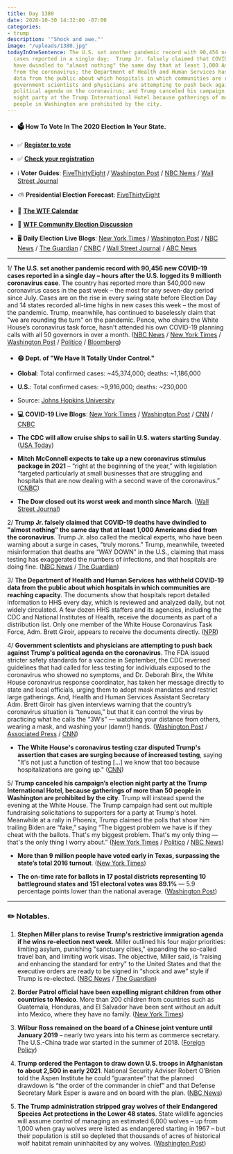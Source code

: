 ```yaml
---
title: Day 1380
date: 2020-10-30 14:32:00 -07:00
categories:
- trump
description: '"Shock and awe."'
image: "/uploads/1380.jpg"
todayInOneSentence: The U.S. set another pandemic record with 90,456 new COVID-19
  cases reported in a single day;  Trump Jr. falsely claimed that COVID-19 deaths
  have dwindled to "almost nothing" the same day that at least 1,000 Americans died
  from the coronavirus; the Department of Health and Human Services has withheld COVID-19
  data from the public about which hospitals in which communities are reaching capacity;
  government scientists and physicians are attempting to push back against Trump's
  political agenda on the coronavirus; and Trump canceled his campaign’s election
  night party at the Trump International Hotel because gatherings of more than 50
  people in Washington are prohibited by the city.
---
```


* #### 🗳 How To Vote In The 2020 Election In Your State.

* ✅ **[Register to vote](https://www.vote.org/register-to-vote/)**

* ✅ **[Check your registration](https://www.vote.org/am-i-registered-to-vote/)**

* ℹ️ **Voter Guides**: [FiveThirtyEight](https://projects.fivethirtyeight.com/how-to-vote-2020/) / [Washington Post](https://www.washingtonpost.com/elections/2020/how-to-vote/) / [NBC News](https://www.nbcnews.com/specials/plan-your-vote-state-by-state-guide-voting-by-mail-early-in-person-voting-election/index.html?cid=bc_npd_nn_ms_np-1_200816) / [Wall Street Journal](https://www.wsj.com/articles/how-to-vote-by-mail-in-every-state-11597840923)

* ⛅️ **Presidential Election Forecast**: [FiveThirtyEight](https://projects.fivethirtyeight.com/2020-election-forecast/)

* 📆 **[The WTF Calendar](https://talk.whatthefuckjusthappenedtoday.com/t/the-wtf-event-calendar/5888)**

* 💬 **[WTF Community Election Discussion](https://talk.whatthefuckjusthappenedtoday.com/t/2020-general-election-trump-vs-biden/5758)**

* 🖥 **Daily Election Live Blogs**: [New York Times](https://www.nytimes.com/live/2020/10/30/us/trump-biden-election?action=click&module=Top%20Stories&pgtype=Homepage) / [Washington Post](https://www.washingtonpost.com/elections/2020/10/30/trump-biden-live-updates/) / [NBC News](https://www.nbcnews.com/politics/2020-election/live-blog/2020-10-30-trump-biden-election-n1245315) / [The Guardian](https://www.theguardian.com/us-news/live/2020/oct/29/us-election-2020-live-updates-donald-trump-joe-biden-rally-latest-news) / [CNBC](https://www.cnbc.com/2020/10/30/election-2020-live-updates.html) / [Wall Street Journal](https://www.wsj.com/livecoverage/latest-updates/election-live-updates-trump-biden?mod=hp_theme_election-2020-ribbon) / [ABC News](https://abcnews.go.com/Politics/live-updates/2020-election-campaign/?id=73917428)

---

1/ **The U.S. set another pandemic record with 90,456 new COVID-19 cases reported in a single day – hours after the U.S. logged its 9 millionth coronavirus case**. The country has reported more than 540,000 new coronavirus cases in the past week – the most for any seven-day period since July. Cases are on the rise in every swing state before Election Day and 14 states recorded all-time highs in new cases this week – the most of the pandemic. Trump, meanwhile, has continued to baselessly claim that "we are rounding the turn" on the pandemic. Pence, who chairs the White House’s coronavirus task force, hasn't attended his own COVID-19 planning calls with all 50 governors in over a month. ([NBC News](https://www.nbcnews.com/news/us-news/u-s-records-more-90-000-covid-19-cases-one-n1245450) / [New York Times](https://www.nytimes.com/interactive/2020/10/30/us/us-covid-case-record.html) / [Washington Post](https://www.washingtonpost.com/graphics/2020/elections/swing-states-covid-cases/) / [Politico](https://www.politico.com/news/2020/10/29/pence-absent-coronavirus-calls-433637) / [Bloomberg](https://www.bloomberg.com/news/articles/2020-10-30/record-14-states-hit-covid-peaks-as-surge-spreads-coast-to-coast?sref=MIBMEEoj))

* #### 😷 Dept. of "We Have It Totally Under Control."

* **Global**: Total confirmed cases: \~45,374,000; deaths: \~1,186,000

* **U.S.**: Total confirmed cases: \~9,916,000; deaths: \~230,000

* Source: [Johns Hopkins University](https://coronavirus.jhu.edu/map.html)

* **💻 COVID-19 Live Blogs**: [New York Times](https://www.nytimes.com/live/2020/10/30/world/covid-19-coronavirus-updates?action=click&module=Top%20Stories&pgtype=Homepage) / [Washington Post](https://www.washingtonpost.com/nation/2020/10/30/coronavirus-covid-live-updates-us/) / [CNN](https://www.cnn.com/world/live-news/coronavirus-pandemic-10-30-20-intl/index.html) / [CNBC](https://www.cnbc.com/2020/10/30/coronavirus-live-updates-latest-news-on-the-covid-19-pandemic.html)

* **The CDC will allow cruise ships to sail in U.S. waters starting Sunday**. ([USA Today](https://www.usatoday.com/story/travel/cruises/2020/10/30/cdc-lifts-no-sail-order-issues-framework-conditional-sailing/6051655002/))

* **Mitch McConnell expects to take up a new coronavirus stimulus package in 2021** – “right at the beginning of the year,” with legislation “targeted particularly at small businesses that are struggling and hospitals that are now dealing with a second wave of the coronavirus.” ([CNBC](https://www.cnbc.com/2020/10/30/coronavirus-stimulus-update-pelosi-mcconnell-and-trump-talk-relief-deal.html))

* **The Dow closed out its worst week and month since March**. ([Wall Street Journal](https://www.wsj.com/articles/global-stock-markets-dow-update-10-30-2020-11604046237?mod=hp_lead_pos1))

2/ **Trump Jr. falsely claimed that COVID-19 deaths have dwindled to "almost nothing" the same day that at least 1,000 Americans died from the coronavirus**. Trump Jr. also called the medical experts, who have been warning about a surge in cases, "truly morons." Trump, meanwhile, tweeted misinformation that deaths are “WAY DOWN” in the U.S., claiming that mass testing has exaggerated the numbers of infections, and that hospitals are doing fine. ([NBC News](https://www.nbcnews.com/politics/politics-news/donald-trump-jr-says-covid-numbers-are-almost-nothing-day-n1245449) / [The Guardian](https://www.theguardian.com/world/2020/oct/30/donald-trump-coronavirus-deaths-don-jr))

3/ **The Department of Health and Human Services has withheld COVID-19 data from the public about which hospitals in which communities are reaching capacity**. The documents show that hospitals report detailed information to HHS every day, which is reviewed and analyzed daily, but not widely circulated. A few dozen HHS staffers and its agencies, including the CDC and National Institutes of Health, receive the documents as part of a distribution list. Only one member of the White House Coronavirus Task Force, Adm. Brett Giroir, appears to receive the documents directly. ([NPR](https://www.npr.org/sections/health-shots/2020/10/30/929239481/internal-documents-reveal-covid-19-hospitalization-data-the-government-keeps-hid?origin=notify))

4/ **Government scientists and physicians are attempting to push back against Trump's political agenda on the coronavirus**. The FDA issued stricter safety standards for a vaccine in September, the CDC reversed guidelines that had called for less testing for individuals exposed to the coronavirus who showed no symptoms, and Dr. Deborah Birx, the White House coronavirus response coordinator, has taken her message directly to state and local officials, urging them to adopt mask mandates and restrict large gatherings. And, Health and Human Services Assistant Secretary Adm. Brett Giroir has given interviews warning that the country’s coronavirus situation is “tenuous,” but that it can control the virus by practicing what he calls the “3W’s” — watching your distance from others, wearing a mask, and washing your (damn!) hands. ([Washington Post](https://www.washingtonpost.com/health/2020/10/30/trump-scientists-covid/) / [Associated Press](https://apnews.com/article/election-2020-donald-trump-pandemics-virus-outbreak-public-health-12a2015d9bb85cf13f2debcf85fb35d5) / [CNN](https://www.cnn.com/2020/10/29/politics/deborah-birx-task-force-scott-atlas/index.html))

* **The White House's coronavirus testing czar disputed Trump's assertion that cases are surging because of increased testing**, saying "It's not just a function of testing \[...\] we know that too because hospitalizations are going up." ([CNN](https://www.cnn.com/2020/10/28/politics/brett-giroir-trump-coronavirus-testing/index.html))

5/ **Trump canceled his campaign’s election night party at the Trump International Hotel, because gatherings of more than 50 people in Washington are prohibited by the city**. Trump will  instead spend the evening at the White House. The Trump campaign had sent out multiple fundraising solicitations to supporters for a party at Trump's hotel. Meanwhile at a rally in Phoenix, Trump claimed the polls that show him trailing Biden are “fake,” saying “The biggest problem we have is if they cheat with the ballots. That's my biggest problem. That's my only thing — that's the only thing I worry about.” ([New York Times](https://www.nytimes.com/2020/10/30/us/elections/trump-remakes-his-election-night-plans.html) / [Politico](https://www.politico.com/news/2020/10/30/eric-trump-election-night-party-433669) / [NBC News](https://www.nbcnews.com/politics/2020-election/trump-has-signaled-he-won-t-accept-election-loss-many-n1245304))

* **More than 9 million people have voted early in Texas, surpassing the state’s total 2016 turnout**. ([New York Times](https://www.nytimes.com/2020/10/30/us/elections/more-than-9-million-people-have-voted-early-in-texas-surpassing-the-states-total-2016-turnout.html))

* **The on-time rate for ballots in 17 postal districts representing 10 battleground states and 151 electoral votes was 89.1%** — 5.9 percentage points lower than the national average. ([Washington Post](https://www.washingtonpost.com/business/2020/10/30/postal-service-absentee-ballots-2020-election/))

---

### ✏️ Notables.

1. **Stephen Miller plans to revise Trump's restrictive immigration agenda if he wins re-election next week**. Miller outlined his four major priorities: limiting asylum, punishing "sanctuary cities," expanding the so-called travel ban, and limiting work visas. The objective, Miller said, is "raising and enhancing the standard for entry" to the United States and that the executive orders are ready to be signed in “shock and awe” style if Trump is re-elected. ([NBC News](https://www.nbcnews.com/politics/immigration/trump-adviser-stephen-miller-reveals-aggressive-second-term-immigration-agenda-n1245407) / [The Guardian](https://www.theguardian.com/us-news/2020/oct/28/stephen-miller-trump-second-term-immigration-blitz))

2. **Border Patrol official have been expelling migrant children from other countries to Mexico**. More than 200 children from countries such as Guatemala, Honduras, and El Salvador have been sent without an adult into Mexico, where they have no family. ([New York Times](https://www.nytimes.com/2020/10/30/us/migrant-children-expulsions-mexico.html))

3. **Wilbur Ross remained on the board of a Chinese joint venture until January 2019** – nearly two years into his term as commerce secretary. The U.S.-China trade war started in the summer of 2018. ([Foreign Policy](https://foreignpolicy.com/2020/10/29/ross-china-board-trade/))

4. **Trump ordered the Pentagon to draw down U.S. troops in Afghanistan to about 2,500 in early 2021**. National Security Adviser Robert O’Brien told the Aspen Institute he could “guarantee” that the planned drawdown is “the order of the commander in chief” and that Defense Secretary Mark Esper is aware and on board with the plan. ([NBC News](https://www.nbcnews.com/news/military/o-brien-confirms-trump-ordered-pentagon-cut-u-s-troops-n1243740))

5. **The Trump administration stripped gray wolves of their Endangered Species Act protections in the Lower 48 states**. State wildlife agencies will assume control of managing an estimated 6,000 wolves – up from 1,000 when gray wolves were listed as endangered starting in 1967 – but their population is still so depleted that thousands of acres of historical wolf habitat remain uninhabited by any wolves. ([Washington Post](https://www.washingtonpost.com/climate-environment/2020/10/29/trump-strips-protections-endangered-gray-wolves/))